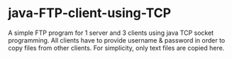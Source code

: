 # java-FTP-client-using-TCP
A simple FTP program for 1 server and 3 clients using java TCP socket programming.
All clients have to provide username & password in order to copy files from other clients.
For simplicity, only text files are copied here.
